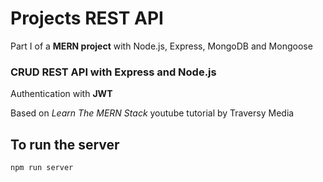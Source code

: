 # Projects REST API
Part I of a **MERN project** with Node.js, Express, MongoDB and Mongoose

### CRUD REST API with Express and Node.js
Authentication with **JWT**

Based on *Learn The MERN Stack* youtube tutorial by Traversy Media

## To run the server
`npm run server`
